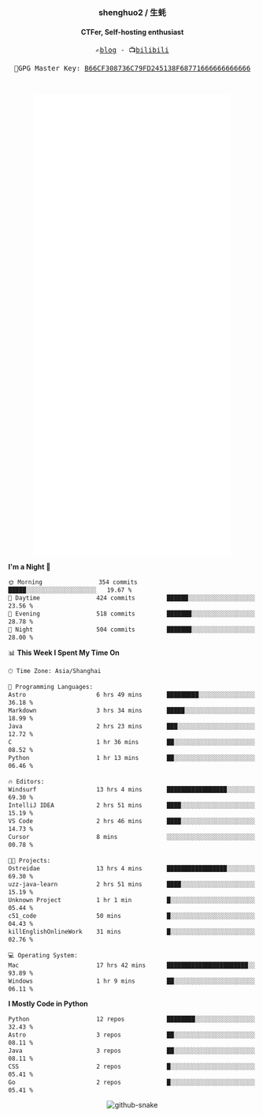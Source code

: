 <h3 align="center"> shenghuo2 / 生蚝 </h3>
<h4 align="center" >CTFer, Self-hosting enthusiast</h3>


<p align="center">
  <samp>
    ✍️<a href="https://blog.shenghuo2.top/">blog</a> -
    📺<a href="https://space.bilibili.com/85894935">bilibili</a>
  </samp>
</p>
<p align="center">
  <samp>
     🔐GPG Master Key: <a align="center" href="https://github.com/shenghuo2.gpg">B66CF308736C79FD245138F68771666666666666</a>
  </samp>
</p>
<br>
<p align="center">
  <a href="https://github.com/shenghuo2">
    <img width="400" align="top" src="https://github.com/shenghuo2/shenghuo2/blob/main/metrics.left.svg" />
  </a>
  <a href="https://github.com/shenghuo2">
    <img width="400" align="top" src="https://github.com/shenghuo2/shenghuo2/blob/main/metrics.right.svg" />
  </a>
</p>


<!--START_SECTION:waka-->
**I'm a Night 🦉** 

```text
🌞 Morning                354 commits         █████░░░░░░░░░░░░░░░░░░░░   19.67 % 
🌆 Daytime                424 commits         ██████░░░░░░░░░░░░░░░░░░░   23.56 % 
🌃 Evening                518 commits         ███████░░░░░░░░░░░░░░░░░░   28.78 % 
🌙 Night                  504 commits         ███████░░░░░░░░░░░░░░░░░░   28.00 % 
```


📊 **This Week I Spent My Time On** 

```text
🕑︎ Time Zone: Asia/Shanghai

💬 Programming Languages: 
Astro                    6 hrs 49 mins       █████████░░░░░░░░░░░░░░░░   36.18 % 
Markdown                 3 hrs 34 mins       █████░░░░░░░░░░░░░░░░░░░░   18.99 % 
Java                     2 hrs 23 mins       ███░░░░░░░░░░░░░░░░░░░░░░   12.72 % 
C                        1 hr 36 mins        ██░░░░░░░░░░░░░░░░░░░░░░░   08.52 % 
Python                   1 hr 13 mins        ██░░░░░░░░░░░░░░░░░░░░░░░   06.46 % 

🔥 Editors: 
Windsurf                 13 hrs 4 mins       █████████████████░░░░░░░░   69.30 % 
IntelliJ IDEA            2 hrs 51 mins       ████░░░░░░░░░░░░░░░░░░░░░   15.19 % 
VS Code                  2 hrs 46 mins       ████░░░░░░░░░░░░░░░░░░░░░   14.73 % 
Cursor                   8 mins              ░░░░░░░░░░░░░░░░░░░░░░░░░   00.78 % 

🐱‍💻 Projects: 
Ostreidae                13 hrs 4 mins       █████████████████░░░░░░░░   69.30 % 
uzz-java-learn           2 hrs 51 mins       ████░░░░░░░░░░░░░░░░░░░░░   15.19 % 
Unknown Project          1 hr 1 min          █░░░░░░░░░░░░░░░░░░░░░░░░   05.44 % 
c51_code                 50 mins             █░░░░░░░░░░░░░░░░░░░░░░░░   04.43 % 
killEnglishOnlineWork    31 mins             █░░░░░░░░░░░░░░░░░░░░░░░░   02.76 % 

💻 Operating System: 
Mac                      17 hrs 42 mins      ███████████████████████░░   93.89 % 
Windows                  1 hr 9 mins         ██░░░░░░░░░░░░░░░░░░░░░░░   06.11 % 
```

**I Mostly Code in Python** 

```text
Python                   12 repos            ████████░░░░░░░░░░░░░░░░░   32.43 % 
Astro                    3 repos             ██░░░░░░░░░░░░░░░░░░░░░░░   08.11 % 
Java                     3 repos             ██░░░░░░░░░░░░░░░░░░░░░░░   08.11 % 
CSS                      2 repos             █░░░░░░░░░░░░░░░░░░░░░░░░   05.41 % 
Go                       2 repos             █░░░░░░░░░░░░░░░░░░░░░░░░   05.41 % 
```




<!--END_SECTION:waka-->


<div align="center">
  <picture>
    <source media="(prefers-color-scheme: dark)" srcset="https://gist.githubusercontent.com/shenghuo2/bfce20b14ab0484cef03bae6e60e0b3a/raw/github-snake-dark.svg" />
    <source media="(prefers-color-scheme: light)" srcset="https://gist.githubusercontent.com/shenghuo2/bfce20b14ab0484cef03bae6e60e0b3a/raw/github-snake.svg" />
    <img alt="github-snake" src="https://gist.githubusercontent.com/shenghuo2/bfce20b14ab0484cef03bae6e60e0b3a/raw/github-snake.svg" />
  </picture>
</div>

<!--
**shenghuo2/shenghuo2** is a ✨ _special_ ✨ repository because its `README.md` (this file) appears on your GitHub profile.

Here are some ideas to get you started:

- 🔭 I’m currently working on ...
- 🌱 I’m currently learning ...
- 👯 I’m looking to collaborate on ...
- 🤔 I’m looking for help with ...
- 💬 Ask me about ...
- 📫 How to reach me: ...
- 😄 Pronouns: ...
- ⚡ Fun fact: ...
-->
